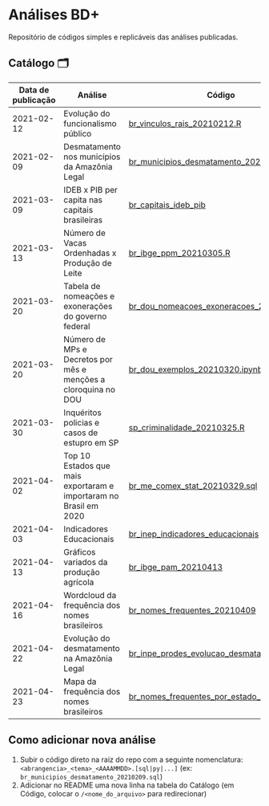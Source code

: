 # Análises BD+
Repositório de códigos simples e replicáveis das análises publicadas. 

## Catálogo 🗂

| Data de publicação | Análise | Código | Link  | 
| ------- | ------ | ---- | ------------------ |
| 2021-02-12 | Evolução do funcionalismo público | [br_vinculos_rais_20210212.R](/br_vinculos_rais_20210212.R) | https://twitter.com/basedosdados/status/1359995324388044804 |
| 2021-02-09 | Desmatamento nos municípios da Amazônia Legal | [br_municipios_desmatamento_20210209.sql](/br_municipios_desmatamento_20210209.sql) | https://twitter.com/basedosdados/status/1359243671351222281 |
| 2021-03-09 | IDEB x PIB per capita nas capitais brasileiras | [br_capitais_ideb_pib](/br_capitais_ideb_pib.sql) | https://twitter.com/basedosdados/status/1369425500154834944 | 
| 2021-03-13 | Número de Vacas Ordenhadas x Produção de Leite | [br_ibge_ppm_20210305.R](/br_ibge_ppm_20210305.R) | https://twitter.com/basedosdados/status/1370862806094987277?s=20 |
| 2021-03-20 | Tabela de nomeações e exonerações do governo federal | [br_dou_nomeacoes_exoneracoes_20210320.sql](/br_dou_nomeacoes_exoneracoes_20210320.sql) | <https://youtu.be/5gbhj-8PWLg> |
| 2021-03-20 | Número de MPs e Decretos por mês e menções a cloroquina no DOU | [br_dou_exemplos_20210320.ipynb](/br_dou_exemplos_20210320.ipynb) | <https://youtu.be/5gbhj-8PWLg> |
| 2021-03-30 | Inquéritos policias e casos de estupro em SP | [sp_criminalidade_20210325.R](/sp_criminalidade_20210325.R) | https://twitter.com/basedosdados/status/1377012243687223296 |
| 2021-04-02 | Top 10 Estados que mais exportaram e importaram no Brasil em 2020 | [br_me_comex_stat_20210329.sql](/br_me_comex_stat_20210329.sql) | https://twitter.com/basedosdados/status/1378060132987375621 |
| 2021-04-03 | Indicadores Educacionais | [br_inep_indicadores_educacionais](/br_inep_indicadores_educacionais.sql) | https://twitter.com/basedosdados/status/1378451820050272256 |
| 2021-04-13 | Gráficos variados da produção agrícola | [br_ibge_pam_20210413](/br_ibge_pam_20210413.ipynb) | - |
| 2021-04-16 | Wordcloud da frequência dos nomes brasileiros | [br_nomes_frequentes_20210409](/br_nomes_frequentes_20210409.ipynb) | - |
| 2021-04-22 | Evolução do desmatamento na Amazônia Legal | [br_inpe_prodes_evolucao_desmatamento](/br_inpe_prodes_evolucao_desmatamento_20210422.sql) | - |
| 2021-04-23 | Mapa da frequência dos nomes brasileiros | [br_nomes_frequentes_por_estado_20210412](/br_nomes_frequentes_por_estado_20210412/br_nomes_frequentes_por_estado_20210412.ipynb) | - |

## Como adicionar nova análise

1. Subir o código direto na raiz do repo com a seguinte nomenclatura: `<abrangencia>_<tema>_<AAAAMMDD>.[sql|py|...]` (ex: `br_municipios_desmatamento_20210209.sql`)
2. Adicionar no README uma nova linha na tabela do Catálogo (em Código, colocar o `/<nome_do_arquivo>` para redirecionar)
